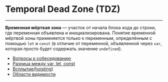 # Temporal Dead Zone (TDZ)
____

**Временная мёртвая зона** — участок от начала блока кода до строки, где переменная объявлена и инициализирована. Понятие временной мёртвой зоны применяется только к переменным, определённым с помощью `let` и `const` (в отличие от переменной, объявленной через `var`, которая просто будет содержать значение `undefined`).

- [Вопросы к собеседованию](../../README.md)
- [Разница между var, let, const](./difference.md)
- [Всплытие(hoisting)](./hoisting.md)
- [Области видимости](./scope.md)